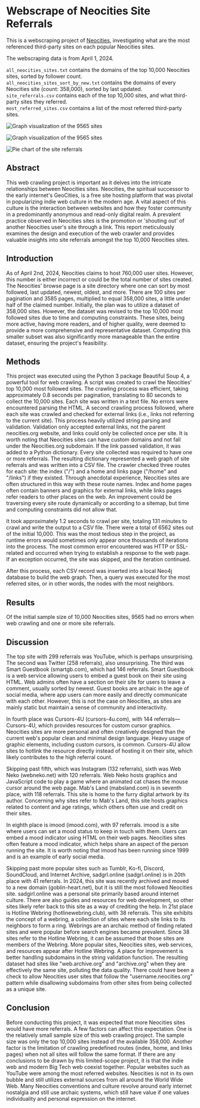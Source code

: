 # Webscrape of Neocities Site Referrals

This is a webscraping project of [Neocities](https://neocities.org), investigating what are the most referenced third-party sites on each popular Neocities sites.

The webscraping data is from April 1, 2024.

`all_neocities_sites.txt` contains the domains of the top 10,000 Neocities sites, sorted by follower count.\
`all_neocities_sites_sort_by_new.txt` contains the domains of every Neocities site (count: 358,000), sorted by last updated.\
`site_referrals.csv` contains each of the top 10,000 sites, and what third-party sites they referred.\
`most_referred_sites.csv` contains a list of the most referred third-party sites.

![Graph visualization of the 9565 sites](https://github.com/pastelorange/neocities-site-referrals/blob/main/Screenshot%202024-04-03%20114715.png?raw=true)

![Graph visualization of the 9565 sites](https://github.com/pastelorange/neocities-site-referrals/blob/main/Screenshot%202024-04-03%20114809.png?raw=true)

![Pie chart of the site referrals](https://cdn.discordapp.com/attachments/1142497370899222538/1331782055692079195/image.png?ex=6792de31&is=67918cb1&hm=6c609de2c7d47974c36180f712fe7ba40831037e1be1240c80877a2023ae58f2&)

## Abstract

This web crawling project is important as it delves into the intricate relationships
between Neocities sites. Neocities, the spiritual successor to the early internet's
GeoCities, is a free site hosting platform that was pivotal in popularizing indie web
culture in the modern age. A vital aspect of this culture is the interaction between
websites and how they foster community in a predominantly anonymous and read-only
digital realm. A prevalent practice observed in Neocities sites is the promotion or
'shouting out' of another Neocities user's site through a link. This report meticulously
examines the design and execution of the web crawler and provides valuable insights
into site referrals amongst the top 10,000 Neocities sites.

## Introduction

As of April 2nd, 2024, Neocities claims to host 760,000 user sites. However, this
number is either incorrect or could be the total number of sites created. The Neocities'
browse page is a site directory where one can sort by most followed, last updated,
newest, oldest, and more. There are 100 sites per pagination and 3585 pages, multiplied
to equal 358,000 sites, a little under half of the claimed number. Initially, the plan was
to utilize a dataset of 358,000 sites. However, the dataset was revised to the top 10,000
most followed sites due to time and computing constraints. These sites, being more
active, having more readers, and of higher quality, were deemed to provide a more
comprehensive and representative dataset. Computing this smaller subset was also
significantly more manageable than the entire dataset, ensuring the project's feasibility.

## Methods

This project was executed using the Python 3 package Beautiful Soup 4, a
powerful tool for web crawling. A script was created to crawl the Neocities' top 10,000
most followed sites. The crawling process was efficient, taking approximately 0.8
seconds per pagination, translating to 80 seconds to collect the 10,000 sites. Each site
was written in a text file. No errors were encountered parsing the HTML.
A second crawling process followed, where each site was crawled and checked for
external links (i.e., links not referring to the current site). This process heavily utilized
string parsing and validation. Validation only accepted external links, not the parent
neocities.org website, and links could only be collected once per site. It is worth noting
that Neocities sites can have custom domains and not fall under the Neocities.org
subdomain. If the link passed validation, it was added to a Python dictionary. Every site
collected was required to have one or more referrals. The resulting dictionary
represented a web graph of site referrals and was written into a CSV file.
The crawler checked three routes for each site: the index ("/") and a home and
links page ("/home" and "/links") if they existed. Through anecdotal experience, Neocities
sites are often structured in this way with these route names. Index and home pages
often contain banners and graphics for external links, while links pages refer readers to
other places on the web. An improvement could be traversing every site route
dynamically or according to a sitemap, but time and computing constraints did not allow
that.

It took approximately 1.2 seconds to crawl per site, totaling 131 minutes to crawl
and write the output to a CSV file. There were a total of 6562 sites out of the initial
10,000. This was the most tedious step in the project, as runtime errors would
sometimes only appear once thousands of iterations into the process. The most
common error encountered was HTTP or SSL-related and occurred when trying to
establish a response to the web page. If an exception occurred, the site was skipped,
and the iteration continued.

After this process, each CSV record was inserted into a local Neo4j database to
build the web graph. Then, a query was executed for the most referred sites, or in other
words, the nodes with the most neighbors.

## Results

Of the initial sample size of 10,000 Neocities sites, 9565 had no errors when web
crawling and one or more site referrals.

## Discussion

The top site with 299 referrals was YouTube, which is perhaps unsurprising. The
second was Twitter (258 referrals), also unsurprising. The third was Smart Guestbook
(smartgb.com), which had 146 referrals. Smart Guestbook is a web service allowing users
to embed a guest book on their site using HTML. Web admins often have a section on
their site for users to leave a comment, usually sorted by newest. Guest books are
archaic in the age of social media, where app users can more easily and directly
communicate with each other. However, this is not the case on Neocities, as sites are
mainly static but maintain a sense of community and interactivity.

In fourth place was Cursors-4U (cursors-4u.com), with 144 referrals—Cursors-4U,
which provides resources for custom cursor graphics. Neocities sites are more personal
and often creatively designed than the current web's popular clean and minimal design
language. Heavy usage of graphic elements, including custom cursors, is common.
Cursors-4U allow sites to hotlink the resource directly instead of hosting it on their site,
which likely contributes to the high referral count.

Skipping past fifth, which was Instagram (132 referrals), sixth was Web Neko
(webneko.net) with 120 referrals. Web Neko hosts graphics and JavaScript code to play a
game where an animated cat chases the mouse cursor around the web page.
Mab's Land (mabsland.com) is in seventh place, with 118 referrals. This site is
home to the furry digital artwork by its author. Concerning why sites refer to Mab's Land,
this site hosts graphics related to content and age ratings, which others often use and
credit on their sites.

In eighth place is imood (imood.com), with 97 referrals. imood is a site where
users can set a mood status to keep in touch with them. Users can embed a mood
indicator using HTML on their web pages. Neocities sites often feature a mood
indicator, which helps share an aspect of the person running the site. It is worth noting
that imood has been running since 1999 and is an example of early social media.

Skipping past more popular sites such as Tumblr, Ko-fi, Discord, SoundCloud, and
Internet Archive, sadgrl.online (sadgrl.online) is in 20th place with 41 referrals. In 2024,
this site was recently archived and moved to a new domain (goblin-heart.net), but it is
still the most followed Neocities site. sadgirl.online was a personal site primarily based
around internet culture. There are also guides and resources for web development, so
other sites likely refer back to this site as a way of crediting the help.
In 21st place is Hotline Webring (hotlinewebring.club), with 38 referrals. This site
exhibits the concept of a webring, a collection of sites where each site links to its
neighbors to form a ring. Webrings are an archaic method of finding related sites and
were popular before search engines became prevalent. Since 38 sites refer to the
Hotline Webring, it can be assumed that those sites are members of the Webring. More
popular sites, Neocities sites, web services, and resources appear after Hotline Webring.
A place for improvement is better handling subdomains in the string validation
function. The resulting dataset had sites like "web.archive.org" and "archive.org" when
they are effectively the same site, polluting the data quality. There could have been a
check to allow Neocities user sites that follow the "username.neocities.org" pattern while
disallowing subdomains from other sites from being collected as a unique site.

## Conclusion

Before conducting this project, it was expected that more Neocities sites would
have more referrals. A few factors can affect this expectation. One is the relatively small
sample size of this web crawling project. The sample size was only the top 10,000 sites
instead of the available 358,000. Another factor is the limitation of crawling predefined
routes (index, home, and links pages) when not all sites will follow the same format.
If there are any conclusions to be drawn by this limited-scope project, it is that
the indie web and modern Big Tech web coexist together. Popular websites such as
YouTube were among the most referred websites. Neocities is not in its own bubble and
still utilizes external sources from all around the World Wide Web. Many Neocities
conventions and culture revolve around early internet nostalgia and still use archaic
systems, which still have value if one values individuality and personal expression on the
internet.

